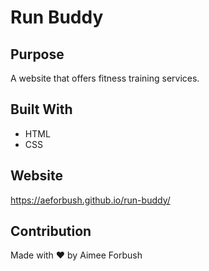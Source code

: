 # Run Buddy

## Purpose
A website that offers fitness training services.

## Built With
* HTML
* CSS

## Website
https://aeforbush.github.io/run-buddy/

## Contribution
Made with  &#10084;   by Aimee Forbush
